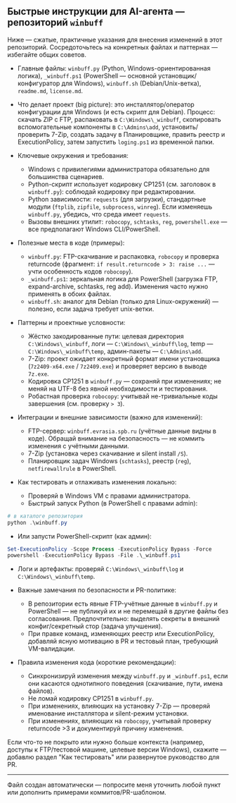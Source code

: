 ## Быстрые инструкции для AI-агента — репозиторий `winbuff`

Ниже — сжатые, практичные указания для внесения изменений в этот репозиторий. Сосредоточьтесь на конкретных файлах и паттернах — избегайте общих советов.

- Главные файлы: `winbuff.py` (Python, Windows-ориентированная логика), `_winbuff.ps1` (PowerShell — основной установщик/конфигуратор для Windows), `winbuff.sh` (Debian/Unix-ветка), `readme.md`, `license.md`.

- Что делает проект (big picture): это инсталлятор/оператор конфигурации для Windows (и есть скрипт для Debian). Процесс: скачать ZIP с FTP, распаковать в `C:\Windows\_winbuff`, скопировать вспомогательные компоненты в `C:\Admins\add`, установить/проверить 7-Zip, создать задачу в Планировщике, править реестр и ExecutionPolicy, затем запустить `loging.ps1` из временной папки.

- Ключевые окружения и требования:
  - Windows с привилегиями администратора обязательно для большинства сценариев.
  - Python-скрипт использует кодировку CP1251 (см. заголовок в `winbuff.py`): соблюдай кодировку при редактировании.
  - Python зависимости: `requests` (для загрузки), стандартные модули (`ftplib`, `zipfile`, `subprocess`, `winreg`). Если изменяешь `winbuff.py`, убедись, что среда имеет `requests`.
  - Вызовы внешних утилит: `robocopy`, `schtasks`, `reg`, `powershell.exe` — все предполагают Windows CLI/PowerShell.

- Полезные места в коде (примеры):
  - `winbuff.py`: FTP-скачивание и распаковка, `robocopy` и проверка returncode (фрагмент: `if result.returncode > 3: raise ...` — учти особенность кодов `robocopy`).
  - `_winbuff.ps1`: зеркальная логика для PowerShell (загрузка FTP, expand-archive, schtasks, reg add). Изменения часто нужно применять в обоих файлах.
  - `winbuff.sh`: аналог для Debian (только для Linux-окружений) — полезно, если задача требует unix-ветки.

- Паттерны и проектные условности:
  - Жёстко закодированные пути: целевая директория `C:\Windows\_winbuff`, логи — `C:\Windows\_winbuff\log`, temp — `C:\Windows\_winbuff\temp`, админ-пакеты — `C:\Admins\add`.
  - 7-Zip: проект ожидает конкретный формат имени установщика (`7z2409-x64.exe` / `7z2409.exe`) и проверяет версию в выводе `7z.exe`.
  - Кодировка CP1251 в `winbuff.py` — сохраняй при изменениях; не меняй на UTF-8 без явной необходимости и тестирования.
  - Робастная проверка `robocopy`: учитывай не-тривиальные коды завершения (см. проверку `> 3`).

- Интеграции и внешние зависимости (важно для изменений):
  - FTP-сервер: `winbuff.evrasia.spb.ru` (учётные данные видны в коде). Обращай внимание на безопасность — не коммить изменения с учётными данными.
  - 7-Zip (установка через скачивание и silent install `/S`).
  - Планировщик задач Windows (`schtasks`), реестр (`reg`), `netfirewallrule` в PowerShell.

- Как тестировать и отлаживать изменения локально:
  - Проверяй в Windows VM с правами администратора.
  - Быстрый запуск Python (в PowerShell с правами admin):

```powershell
# в каталоге репозитория
python .\winbuff.py
```

  - Или запусти PowerShell-скрипт (как админ):

```powershell
Set-ExecutionPolicy -Scope Process -ExecutionPolicy Bypass -Force
powershell -ExecutionPolicy Bypass -File .\_winbuff.ps1
```

  - Логи и артефакты: проверяй `C:\Windows\_winbuff\log` и `C:\Windows\_winbuff\temp`.

- Важные замечания по безопасности и PR-политике:
  - В репозитории есть явные FTP-учётные данные в `winbuff.py` и PowerShell — не публикуй их и не перемещай в другие файлы без согласования. Предпочтительно: выделять секреты в внешний конфиг/секретный стор (задача улучшения).
  - При правке команд, изменяющих реестр или ExecutionPolicy, добавляй ясную мотивацию в PR и тестовый план, требующий VM-валидации.

- Правила изменения кода (короткие рекомендации):
  - Синхронизируй изменения между `winbuff.py` и `_winbuff.ps1`, если они касаются однотипного поведения (скачивание, пути, имена файлов).
  - Не ломай кодировку CP1251 в `winbuff.py`.
  - При изменениях, влияющих на установку 7-Zip — проверяй именование инсталлятора и silent-режим установки.
  - При изменениях, влияющих на `robocopy`, учитывай проверку returncode >3 и документируй причину изменения.

Если что-то не покрыто или нужно больше контекста (например, доступы к FTP/тестовой машине, целевые версии Windows), скажите — добавлю раздел "Как тестировать" или развернутое руководство для PR. 

---
Файл создан автоматически — попросите меня уточнить любой пункт или дополнить примерами коммитов/PR-шаблоном.
